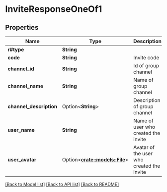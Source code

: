 # InviteResponseOneOf1

## Properties

Name | Type | Description | Notes
------------ | ------------- | ------------- | -------------
**r#type** | **String** |  | 
**code** | **String** | Invite code | 
**channel_id** | **String** | Id of group channel | 
**channel_name** | **String** | Name of group channel | 
**channel_description** | Option<**String**> | Description of group channel | [optional]
**user_name** | **String** | Name of user who created the invite | 
**user_avatar** | Option<[**crate::models::File**](File.md)> | Avatar of the user who created the invite | [optional]

[[Back to Model list]](../README.md#documentation-for-models) [[Back to API list]](../README.md#documentation-for-api-endpoints) [[Back to README]](../README.md)


